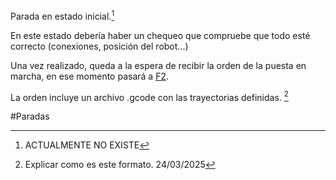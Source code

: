 Parada en estado inicial.[^1]

En este estado debería haber un chequeo que compruebe que todo esté correcto (conexiones, posición del robot...)

Una vez realizado, queda a la espera de recibir la orden de la puesta en marcha, en ese momento pasará a [F2](F2.md). 

La orden incluye un archivo .gcode con las trayectorias definidas. [^2]

#Paradas 

[^1]:  ACTUALMENTE NO EXISTE
[^2]: Explicar como es este formato. 24/03/2025



